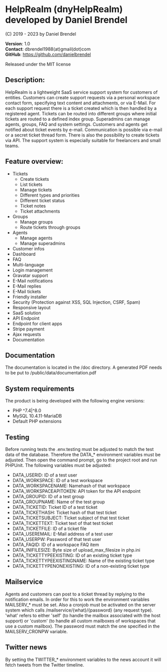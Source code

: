 # HelpRealm (dnyHelpRealm) developed by Daniel Brendel

(C) 2019 - 2023 by Daniel Brendel

**Version**: 1.0\
**Contact**: dbrendel1988(at)gmail(dot)com\
**GitHub**: https://github.com/danielbrendel

Released under the MIT license

## Description:
HelpRealm is a lightweight SaaS service support system for customers of entities. Customers can create support requests 
via a personal workspace contact form, specifying text content and attachments, or via E-Mail. For each support request 
there is a ticket created which is then handled by a registered agent. Tickets can be routed into different groups where 
initial tickets are routed to a defined index group. Superadmins can manage agents, groups, FAQ and system settings. 
Customers and agents get notified about ticket events by e-mail. Communication is possible via e-mail or a secret ticket 
thread form. There is also the possibility to create tickets via API. The support system is especially suitable for 
freelancers and small teams.

## Feature overview:
+ Tickets
	- Create tickets
	- List tickets
	- Manage tickets
	- Different types and priorities
	- Different ticket status
	- Ticket notes
	- Ticket attachments
+ Groups
	- Manage groups
	- Route tickets through groups
+ Agents
	- Manage agents
	- Manage superadmins
+ Customer infos
+ Dashboard
+ FAQ
+ Multi-language
+ Login management
+ Gravatar support
+ E-Mail notifications
+ E-Mail replies
+ E-Mail tickets
+ Friendly installer
+ Security (Protection against XSS, SQL Injection, CSRF, Spam)
+ Responsive layout
+ SaaS solution
+ API Endpoint
+ Endpoint for client apps
+ Stripe payment
+ Ajax requests
+ Documentation

## Documentation
The documentation is located in the /doc directory. A generated PDF needs to be put to /public/data/documentation.pdf

## System requirements
The product is being developed with the following engine versions:
+ PHP ^7.4|^8.0 
+ MySQL 10.4.11-MariaDB
+ Default PHP extensions

## Testing
Before running tests the .env.testing must be adjusted to match the test data of the database.
Therefore the DATA_* environment variables must be adjusted. Then open the command prompt, go 
to the project root and run PHPUnit. The following variables must be adjusted:
+ DATA_USERID: ID of a test user
+ DATA_WORKSPACE: ID of a test workspace
+ DATA_WORKSPACENAME: Namehash of that workspace
+ DATA_WORKSPACEAPITOKEN: API token for the API endpoint
+ DATA_GROUPID: ID of a test group
+ DATA_GROUPNAME: Name of the test group
+ DATA_TICKETID: Ticket ID of a test ticket
+ DATA_TICKETHASH: Ticket hash of that test ticket
+ DATA_TICKETSUBJECT: Ticket subject of that test ticket
+ DATA_TICKETTEXT: Ticket text of that test ticket
+ DATA_TICKETFILE: ID of a ticket file
+ DATA_USEREMAIL: E-Mail address of a test user
+ DATA_USERPW: Password of that test user
+ DATA_FAQID: ID of a workspace FAQ item
+ DATA_INIFILESIZE: Byte size of upload_max_filesize in php.ini
+ DATA_TICKETTYPEEXISTING: ID of an existing ticket type
+ DATA_TICKETTYPEEXISTINGNAME: Name of the existing ticket type
+ DATA_TICKETTYPENONEXISTING: ID of a non-existing ticket type

## Mailservice
Agents and customers can post to a ticket thread by replying to the notification emails.
In order for this to work the environment variables MAILSERV_* must be set. Also a cronjob
must be activated on the server system which calls /mailservice/{what}/{password} (any request type).
'what' refers to either 'self' (to handle the mailbox associated with the host support) or 
'custom' (to handle all custom mailboxes of workspaces that use a custom mailbox). The password 
must match the one specified in the MAILSERV_CRONPW variable.

## Twitter news
By setting the TWITTER_* environment variables to the news account it will fetch tweets from the 
Twitter timeline.

